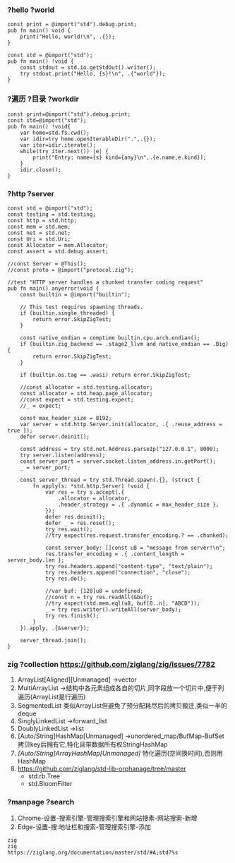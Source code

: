 ### ?hello ?world
```zig
const print = @import("std").debug.print;
pub fn main() void {
    print("Hello, world!\n", .{});
}
```
```zig
const std = @import("std");
pub fn main() !void {
    const stdout = std.io.getStdOut().writer();
    try stdout.print("Hello, {s}!\n", .{"world"});
}
```

### ?遍历 ?目录 ?workdir
```zig
const print=@import("std").debug.print;
const std=@import("std");
pub fn main() !void{
    var home=std.fs.cwd();
    var idir=try home.openIterableDir(".",.{});
    var iter=idir.iterate();
    while(try iter.next()) |e| {
        print("Entry: name={s} kind={any}\n",.{e.name,e.kind});
    }
    idir.close();
}
```

### ?http ?server
```zig
const std = @import("std");
const testing = std.testing;
const http = std.http;
const mem = std.mem;
const net = std.net;
const Uri = std.Uri;
const Allocator = mem.Allocator;
const assert = std.debug.assert;

//const Server = @This();
//const proto = @import("protocol.zig");

//test "HTTP server handles a chunked transfer coding request"
pub fn main() anyerror!void {
    const builtin = @import("builtin");

    // This test requires spawning threads.
    if (builtin.single_threaded) {
        return error.SkipZigTest;
    }

    const native_endian = comptime builtin.cpu.arch.endian();
    if (builtin.zig_backend == .stage2_llvm and native_endian == .Big) {
        return error.SkipZigTest;
    }

    if (builtin.os.tag == .wasi) return error.SkipZigTest;

    //const allocator = std.testing.allocator;
    const allocator = std.heap.page_allocator;
    //const expect = std.testing.expect;
    //_ = expect;

    const max_header_size = 8192;
    var server = std.http.Server.init(allocator, .{ .reuse_address = true });
    defer server.deinit();

    const address = try std.net.Address.parseIp("127.0.0.1", 8000);
    try server.listen(address);
    const server_port = server.socket.listen_address.in.getPort();
    _ = server_port;

    const server_thread = try std.Thread.spawn(.{}, (struct {
        fn apply(s: *std.http.Server) !void {
            var res = try s.accept(.{
                .allocator = allocator,
                .header_strategy = .{ .dynamic = max_header_size },
            });
            defer res.deinit();
            defer _ = res.reset();
            try res.wait();
            //try expect(res.request.transfer_encoding.? == .chunked);

            const server_body: []const u8 = "message from server!\n";
            res.transfer_encoding = .{ .content_length = server_body.len };
            try res.headers.append("content-type", "text/plain");
            try res.headers.append("connection", "close");
            try res.do();

            //var buf: [128]u8 = undefined;
            //const n = try res.readAll(&buf);
            //try expect(std.mem.eql(u8, buf[0..n], "ABCD"));
            _ = try res.writer().writeAll(server_body);
            try res.finish();
        }
    }).apply, .{&server});

    server_thread.join();
}
```

### zig ?collection <https://github.com/ziglang/zig/issues/7782>
1. ArrayList[Aligned][Unmanaged] ->vector
2. MultiArrayList ->结构中各元素组成各自的切片,同字段放一个切片中,便于列遍历(ArrayList是行遍历)
3. SegmentedList 类似ArrayList但避免了预分配耗尽后的拷贝搬迁,类似一半的deque
4. SinglyLinkedList ->forward_list
5. DoublyLinkedList ->list
6. [Auto/String]HashMap[Unmanaged] ->unordered_map/BufMap-BufSet拷贝key后拥有它,特化且带数据所有权StringHashMap
7. *[Auto/String]ArrayHashMap[Unmanaged]* 特化遍历(空间换时间),否则用HashMap
8. <https://github.com/ziglang/std-lib-orphanage/tree/master>
    * std.rb.Tree
    * std.BloomFilter

### ?manpage ?search
1. Chrome-设置-搜索引擎-管理搜索引擎和网站搜素-网站搜索-新增
2. Edge-设置-搜:地址栏和搜索-管理搜索引擎-添加
```
zig
zig
https://ziglang.org/documentation/master/std/#A;std?%s
```
